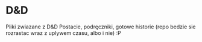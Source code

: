 # D&D
Pliki zwiazane z D&D
Postacie, podręczniki, gotowe historie
(repo bedzie sie rozrastac wraz z uplywem czasu, albo i nie)
:P
